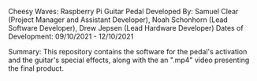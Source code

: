 Cheesy Waves: Raspberry Pi Guitar Pedal
Developed By: Samuel Clear (Project Manager and Assistant Developer), Noah Schonhorn (Lead Software Developer), Drew Jepsen (Lead Hardware Developer)
Dates of Development: 09/10/2021 - 12/10/2021

Summary: This repository contains the software for the pedal's activation and the guitar's special effects, along with the an ".mp4" video presenting 
the final product. 
